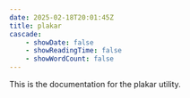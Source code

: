 ```yaml
---
date: 2025-02-18T20:01:45Z
title: plakar
cascade:
    - showDate: false
    - showReadingTime: false
    - showWordCount: false
---
```

This is the documentation for the plakar utility.